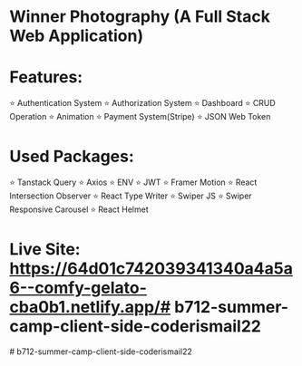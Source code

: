 # Winner Photography (A Full Stack Web Application)

# Features:
 :star: Authentication System
 :star: Authorization System
 :star: Dashboard
 :star: CRUD Operation
 :star: Animation
 :star: Payment System(Stripe)
 :star: JSON Web Token
# Used Packages:
 :star: Tanstack Query
 :star: Axios
 :star: ENV
 :star: JWT
 :star: Framer Motion
 :star: React Intersection Observer
 :star: React Type Writer
 :star: Swiper JS
 :star: Swiper Responsive Carousel
 :star: React Helmet
# Live Site: https://64d01c742039341340a4a5a6--comfy-gelato-cba0b1.netlify.app/#   b 7 1 2 - s u m m e r - c a m p - c l i e n t - s i d e - c o d e r i s m a i l 2 2 
 
 #   b 7 1 2 - s u m m e r - c a m p - c l i e n t - s i d e - c o d e r i s m a i l 2 2 
 
 